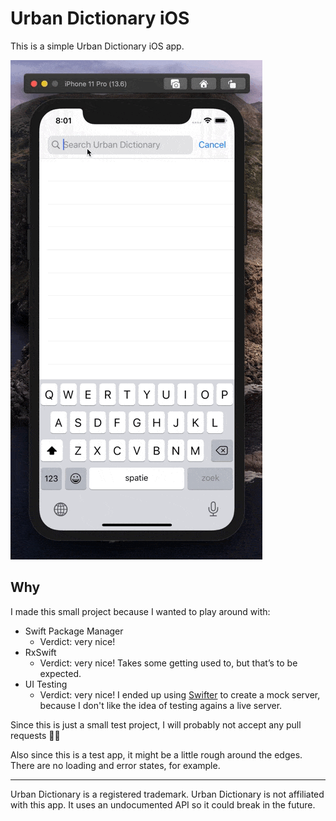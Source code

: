 # Urban Dictionary iOS

This is a simple Urban Dictionary iOS app.

![Demo GIF](demo.gif)

## Why

I made this small project because I wanted to play around with:

- Swift Package Manager
  - Verdict: very nice!
- RxSwift
  - Verdict: very nice! Takes some getting used to, but that’s to be expected.
- UI Testing
  - Verdict: very nice! I ended up using [Swifter](https://github.com/httpswift/swifter) to create a mock server, because I don't like the idea of testing agains a live server.

Since this is just a small test project, I will probably not accept any pull requests 🤷‍♀️

Also since this is a test app, it might be a little rough around the edges. There are no loading and error states, for example.

---

Urban Dictionary is a registered trademark. Urban Dictionary is not affiliated with this app. It uses an undocumented API so it could break in the future.
